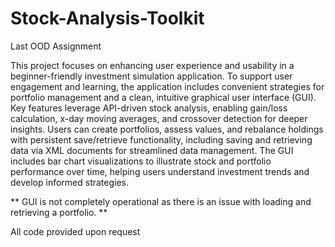 # Stock-Analysis-Toolkit
Last OOD Assignment

This project focuses on enhancing user experience and usability in a beginner-friendly investment simulation application. To support user engagement and learning, the application includes convenient strategies for portfolio management and a clean, intuitive graphical user interface (GUI). Key features leverage API-driven stock analysis, enabling gain/loss calculation, x-day moving averages, and crossover detection for deeper insights. Users can create portfolios, assess values, and rebalance holdings with persistent save/retrieve functionality, including saving and retrieving data via XML documents for streamlined data management. The GUI includes bar chart visualizations to illustrate stock and portfolio performance over time, helping users understand investment trends and develop informed strategies.

** GUI is not completely operational as there is an issue with loading and retrieving a portfolio. **


All code provided upon request
